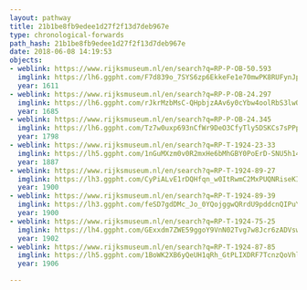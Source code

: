 ```yaml
---
layout: pathway
title: 21b1be8fb9edee1d27f2f13d7deb967e
type: chronological-forwards
path_hash: 21b1be8fb9edee1d27f2f13d7deb967e
date: 2018-06-08 14:19:53
objects:
- weblink: https://www.rijksmuseum.nl/en/search?q=RP-P-OB-50.593
  imglink: https://lh6.ggpht.com/F7d839o_7SYS6zp6EkkeFe1e70mwPK8RUFynJpLdmi5TvNU-tTs6Wq1tPeK5G5lF8J92ydizv37fVh5FrrGvliwAzg=s200
  year: 1611
- weblink: https://www.rijksmuseum.nl/en/search?q=RP-P-OB-24.297
  imglink: https://lh6.ggpht.com/rJkrMzbMsC-QHpbjzAAv6y0cYbw4oolRbS3lwOXZUNQQb5Q1LWQLlLxymcu1hYHwOx6aLYnxnRaZhfO0l4XsEWy5Be3Z=s200
  year: 1685
- weblink: https://www.rijksmuseum.nl/en/search?q=RP-P-OB-24.345
  imglink: https://lh6.ggpht.com/Tz7w0uxp693nCfWr9DeO3CfyTly5DSKCs7sPPpqnaz9IAsbEvFv9ncj26vwhJGdQ32xECfqqDxgV7H0L-pIuGF02PSU=s200
  year: 1798
- weblink: https://www.rijksmuseum.nl/en/search?q=RP-T-1924-23-33
  imglink: https://lh5.ggpht.com/1nGuMXzm0v0R2mxHe6bMhGBY0PoErD-SNU5h14_Jk-woV6_Nm4eAt06wfnzNtDR2vSPXjynKorjmXC_h8ig8D8jYD-A=s200
  year: 1887
- weblink: https://www.rijksmuseum.nl/en/search?q=RP-T-1924-89-27
  imglink: https://lh3.ggpht.com/CyPiALvE1rDQHfqn_w0ItRwmC2MxPUQNRiseKI9dFlQTDqhDnWtJqIQo3kWP1kXw3n5LYoScKXd2ef0fOX-9hTYgwZ8=s200
  year: 1900
- weblink: https://www.rijksmuseum.nl/en/search?q=RP-T-1924-89-39
  imglink: https://lh3.ggpht.com/feSD7gdDMc_Jo_0YQojggwQRrdU9pddcnQIPuY-BHWGIhA1MdofhWoBX96r-UHlZGf02WtTCe6ikgnV_XSmNvT1e3w=s200
  year: 1900
- weblink: https://www.rijksmuseum.nl/en/search?q=RP-T-1924-75-25
  imglink: https://lh4.ggpht.com/GExxdm7ZWE59ggoY9VnN02Tvg7w8Jcr6zADVswEoqc3UB8n3TWxJvLa2VSF5Sw_rMtsNL4tdFtRLIf9_eXelWZjQzg=s200
  year: 1902
- weblink: https://www.rijksmuseum.nl/en/search?q=RP-T-1924-87-85
  imglink: https://lh5.ggpht.com/1BoWK2XB6yQeUH1qRh_GtPLIXDRF7TcnzQoVhlct_F_0QCDgEfAXhEOXfmPpjmjlNqPficnHUlKNRplwI4yGzRETGA=s200
  year: 1906

---
```

